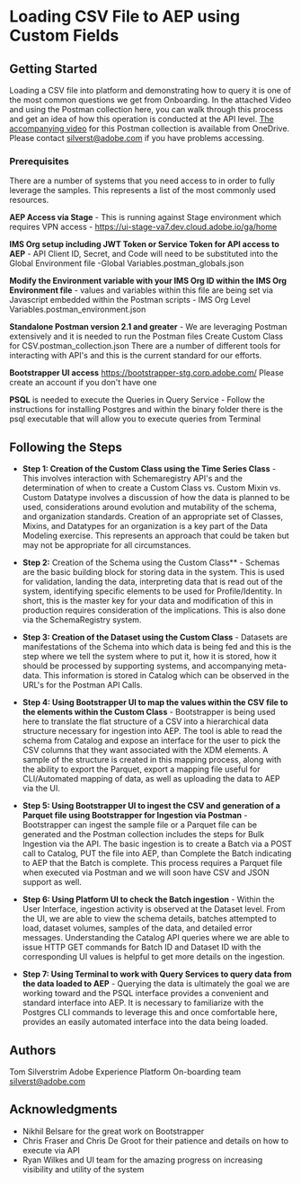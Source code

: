 # Loading CSV File to AEP using Custom Fields

## Getting Started

Loading a CSV file into platform and demonstrating how to query it is one of the most common questions we get from Onboarding.  In the attached Video and using the Postman collection here, you can walk through this process and get an idea of how this operation is conducted at the API level.  [The accompanying video](https://adobe-my.sharepoint.com/:v:/p/silverst/EZ4a9_BzE1hBvagkrc-G6xcBSvRP-7j_8RuO45l_CwNDJQ?e=P2z28u) for this Postman collection is available from OneDrive.  Please contact silverst@adobe.com if you have problems accessing. 

### Prerequisites

There are a number of systems that you need access to in order to fully leverage the samples.  This represents a list of the most commonly used resources.

**AEP Access via Stage** - This is running against Stage environment which requires VPN access - https://ui-stage-va7.dev.cloud.adobe.io/ga/home

**IMS Org setup including JWT Token or Service Token for API access to AEP** - API Client ID, Secret, and Code will need to be substituted into the Global Environment file -Global Variables.postman_globals.json

**Modify the Environment variable with your IMS Org ID within the IMS Org Environment file** - values and variables within this file are being set via Javascript embedded within the Postman scripts - IMS Org Level Variables.postman_environment.json

**Standalone Postman version 2.1 and greater** - We are leveraging Postman extensively and it is needed to run the Postman files Create Custom Class for CSV.postman_collection.json There are a number of different tools for interacting with API's and this is the current standard for our efforts.

**Bootstrapper UI access** https://bootstrapper-stg.corp.adobe.com/  Please create an account if you don't have one

**PSQL** is needed to execute the Queries in Query Service - Follow the instructions for installing Postgres and within the binary folder there is the psql executable that will allow you to execute queries from Terminal


## Following the Steps

* **Step 1: Creation of the Custom Class using the Time Series Class** - This involves interaction with Schemaregistry API's and the determination of when to create a Custom Class vs. Custom Mixin vs. Custom Datatype involves a discussion of how the data is planned to be used, considerations around evolution and mutability of the schema, and organization standards.  Creation of an appropriate set of Classes, Mixins, and Datatypes for an organization is a key part of the Data Modeling exercise.  This represents an approach that could be taken but may not be appropriate for all circumstances.

* **Step 2:** Creation of the Schema using the Custom Class** - Schemas are the basic building block for storing data in the system.  This is used for validation, landing the data, interpreting data that is read out of the system, identifying specific elements to be used for Profile/Identity.  In short, this is the master key for your data and modification of this in production requires consideration of the implications.  This is also done via the SchemaRegistry system.

* **Step 3: Creation of the Dataset using the Custom Class** - Datasets are manifestations of the Schema into which data is being fed and this is the step where we tell the system where to put it, how it is stored, how it should be processed by supporting systems, and accompanying meta-data.  This information is stored in Catalog which can be observed in the URL's for the Postman API Calls.

* **Step 4: Using Bootstrapper UI to map the values within the CSV file to the elements within the Custom Class** - Bootstrapper is being used here to translate the flat structure of a CSV into a hierarchical data structure necessary for ingestion into AEP.  The tool is able to read the schema from Catalog and expose an interface for the user to pick the CSV columns that they want associated with the XDM elements.  A sample of the structure is created in this mapping process, along with the ability to export the Parquet, export a mapping file useful for CLI/Automated mapping of data, as well as uploading the data to AEP via the UI.

* **Step 5: Using Bootstrapper UI to ingest the CSV and generation of a Parquet file using Bootstrapper for Ingestion via Postman** - Bootstrapper can ingest the sample file or a Parquet file can be generated and the Postman collection includes the steps for Bulk Ingestion via the API.  The basic ingestion is to create a Batch via a POST call to Catalog, PUT the file into AEP, than Complete the Batch indicating to AEP that the Batch is complete.  This process requires a Parquet file when executed via Postman and we will soon have CSV and JSON support as well.

* **Step 6: Using Platform UI to check the Batch ingestion** - Within the User Interface, ingestion activity is observed at the Dataset level.  From the UI, we are able to view the schema details, batches attempted to load, dataset volumes, samples of the data, and detailed error messages.  Understanding the Catalog API queries where we are able to issue HTTP GET commands for Batch ID and Dataset ID with the corresponding UI values is helpful to get more details on the ingestion.

* **Step 7: Using Terminal to work with Query Services to query data from the data loaded to AEP** - Querying the data is ultimately the goal we are working toward and the PSQL interface provides a convenient and standard interface into AEP.  It is necessary to familiarize with the Postgres CLI commands to leverage this and once comfortable here, provides an easily automated interface into the data being loaded.


## Authors

Tom Silverstrim Adobe Experience Platform On-boarding team silverst@adobe.com

## Acknowledgments

* Nikhil Belsare for the great work on Bootstrapper
* Chris Fraser and Chris De Groot for their patience and details on how to execute via API
* Ryan Wilkes and UI team for the amazing progress on increasing visibility and utility of the system
